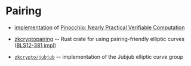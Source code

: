 # Pairing

* [implementation](./src/pghr13.rs) of [Pinocchio: Nearly Practical Verifiable Computation](https://eprint.iacr.org/2013/279.pdf)

* [zkcryptopairing](https://github.com/initc3/zkcryptopairing) -- Rust crate for using pairing-friendly elliptic curves ([BLS12-381 impl](https://z.cash/blog/new-snark-curve))

* [`zkcrypto/jubjub`](https://github.com/zkcrypto/jubjub) -- implementation of the Jubjub elliptic curve group